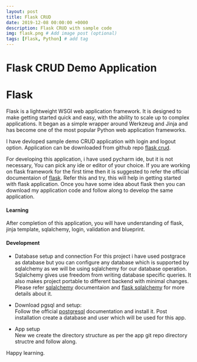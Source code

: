 ```yaml
---
layout: post
title: Flask CRUD
date: 2019-12-08 00:00:00 +0000
description: Flask CRUD with sample code
img: flask.png # Add image post (optional)
tags: [Flask, Python] # add tag
---
```

# Flask CRUD Demo Application

# Flask
Flask is a lightweight WSGI web application framework. It is designed to make getting started quick and easy, with the ability to scale up to complex applications. It began as a simple wrapper around Werkzeug and Jinja and has become one of the most popular Python web application frameworks.  

I have devloped sample demo CRUD application with login and logout option. Application can be downloaded from github repo [flask crud](https://github.com/rajnathsah/CrudFlask).

For developing this application, i have used pycharm ide, but it is not necessary, You can pick any ide or editor of your choice. If you are working on flask framework for the first time then it is suggested to refer the official documentaion of [flask](https://flask.palletsprojects.com/en/1.1.x/). Refer this and try, this will help in getting started with flask application. Once you have some idea about flask then you can download my application code and follow along to develop the same application.  

#### Learning
After completion of this application, you will have understanding of flask, jinja template, sqlalchemy, login, validation and blueprint.


#### Development
* Database setup and connection
For this project i have used postgrace as database but you can configure any database which is supported by sqlalchemy as we will be using sqlalchemy for our database operation. Sqlalchemy gives use freedom from writing database specific queries. It also makes project portable to different backend with minimal changes. Please refer [sqlalchemy](https://www.sqlalchemy.org/) documentaion and [flask sqlalchemy](https://flask-sqlalchemy.palletsprojects.com/en/2.x/) for more details about it.  

* Download pgsql and setup:  
Follow the official [postgresql](https://www.postgresql.org/download/) documentation and install it. Post installation create a database and user which will be used for this app.  

* App setup  
New we create the directory structure as per the app git repo directory structre and follow along. 

Happy learning.
